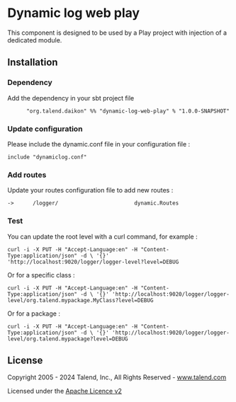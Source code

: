 # Dynamic log web play

This component is designed to be used by a Play project with injection of a dedicated module.

## Installation

### Dependency

Add the dependency in your sbt project file

`      "org.talend.daikon" %% "dynamic-log-web-play" % "1.0.0-SNAPSHOT"`

### Update configuration

Please include the dynamic.conf file in your configuration file :

`include "dynamiclog.conf"`

### Add routes

Update your routes configuration file to add new routes :

`->      /logger/                        dynamic.Routes`

### Test

You can update the root level with a curl command, for example :

`curl -i -X PUT -H "Accept-Language:en" -H "Content-Type:application/json" -d \ '{}'  'http://localhost:9020/logger/logger-level?level=DEBUG`

Or for a specific class : 

`curl -i -X PUT -H "Accept-Language:en" -H "Content-Type:application/json" -d \ '{}' 'http://localhost:9020/logger/logger-level/org.talend.mypackage.MyClass?level=DEBUG`

Or for a package : 

`curl -i -X PUT -H "Accept-Language:en" -H "Content-Type:application/json" -d \ '{}' 'http://localhost:9020/logger/logger-level/org.talend.mypackage?level=DEBUG`

## License

Copyright 2005 - 2024 Talend, Inc., All Rights Reserved - www.talend.com

Licensed under the [Apache Licence v2](https://www.apache.org/licenses/LICENSE-2.0.txt)
